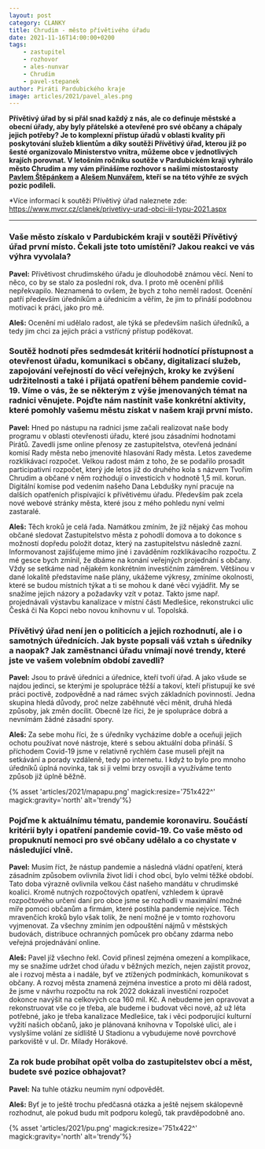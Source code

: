 ```yaml
---
layout: post
category: CLANKY
title: Chrudim - město přívětivého úřadu
date: 2021-11-16T14:00:00+0200
tags: 
    - zastupitel
    - rozhovor
    - ales-nunvar
    - Chrudim
    - pavel-stepanek
author: Piráti Pardubického kraje
image: articles/2021/pavel_ales.png
---
```


**Přívětivý úřad by si přál snad každý z nás, ale co definuje městské a obecní úřady, aby byly přátelské a otevřené pro své občany a chápaly jejich potřeby? Je to komplexní přístup úřadů v oblasti kvality při poskytování služeb klientům a díky soutěži Přívětivý úřad, kterou již po šesté organizovalo Ministerstvo vnitra, můžeme obce v jednotlivých krajích porovnat. V letošním ročníku soutěže v Pardubickém kraji vyhrálo město Chrudim a my vám přinášíme rozhovor s našimi místostarosty  [Pavlem Štěpánkem](https://pardubicky.pirati.cz/lide/pavel-stepanek/) a [Alešem Nunvářem](https://pardubicky.pirati.cz/lide/ales-nunvar/), kteří se na této výhře ze svých pozic podíleli.**

*Více informací k soutěži Přívětivý úřad naleznete zde: https://www.mvcr.cz/clanek/privetivy-urad-obci-iii-typu-2021.aspx 


---
### Vaše město získalo v Pardubickém kraji v soutěži Přívětivý úřad první místo. Čekali jste toto umístění? Jakou reakci ve vás výhra vyvolala?

**Pavel:** Přívětivost chrudimského úřadu je dlouhodobě známou věcí. Není to něco, co by se stalo za poslední rok, dva. I proto mě ocenění příliš nepřekvapilo. Neznamená to ovšem, že bych z toho neměl radost. Ocenění patří především úředníkům a úřednicím a věřím, že jim to přináší podobnou motivaci k práci, jako pro mě. 

**Aleš:** Ocenění mi udělalo radost, ale týká se především našich úředníků, a tedy jim chci za jejich práci a vstřícný přístup poděkovat.

### Soutěž hodnotí přes sedmdesát kritérií hodnotící přístupnost a otevřenost úřadu, komunikaci s občany, digitalizací služeb, zapojování veřejností do věcí veřejných, kroky ke zvýšení udržitelnosti a také i přijatá opatření během pandemie covid-19. Víme o vás, že se některým z výše jmenovaných témat na radnici věnujete. Pojďte nám nastínit vaše konkrétní aktivity, které pomohly vašemu městu získat v našem kraji první místo.

**Pavel:** Hned po nástupu na radnici jsme začali realizovat naše body programu v oblasti otevřenosti úřadu, které jsou zásadními hodnotami Pirátů. Zavedli jsme online přenosy ze zastupitelstva, otevřená jednání komisí Rady města nebo jmenovité hlasování Rady města. Letos zavedeme rozklikávací rozpočet. Velkou radost mám z toho, že se podařilo prosadit participativní rozpočet, který jde letos již do druhého kola s názvem Tvořím Chrudim a občané v něm rozhodují o investicích v hodnotě 1,5 mil. korun. Digitální komise pod vedením našeho Dana Lebdušky nyní pracuje na dalších opatřeních přispívající k přívětivému úřadu. Především pak zcela nové webové stránky města, které jsou z mého pohledu nyní velmi zastaralé. 

**Aleš:** Těch kroků je celá řada. Namátkou zmíním, že již nějaký čas mohou občané sledovat Zastupitelstvo města z pohodlí domova a to dokonce s možností dopředu položit dotaz, který na zastupitelstvu následně zazní. Informovanost zajišťujeme mimo jiné i zaváděním rozklikávacího rozpočtu. Z mé gesce bych zmínil, že dbáme na konání veřejných projednání s občany. Vždy se setkáme nad nějakém konkrétním investičním záměrem. Většinou v dané lokalitě představíme naše plány, ukážeme výkresy, zmíníme okolnosti, které se budou místních týkat a ti se mohou k dané věci vyjádřit. My se snažíme jejich názory a požadavky vzít v potaz. Takto jsme např. projednávali výstavbu kanalizace v místní části Medlešice, rekonstrukci ulic Česká či Na Kopci nebo novou knihovnu v ul. Topolská.

### Přívětivý úřad není jen o politicích a jejich rozhodnutí, ale i o samotných úřednících. Jak byste popsali váš vztah s úředníky a naopak? Jak zaměstnanci úřadu vnímají nové trendy, které jste ve vašem volebním období zavedli?

**Pavel:** Jsou to právě úředníci a úřednice, kteří tvoří úřad. A jako všude se najdou jedinci, se kterými je spolupráce těžší a takoví, kteří přistupují ke své práci poctivě, zodpovědně a nad rámec svých základních povinností. Jedna skupina hledá důvody, proč nelze zaběhnuté věci měnit, druhá hledá způsoby, jak změn docílit. Obecně lze říci, že je spolupráce dobrá a nevnímám žádné zásadní spory. 

**Aleš:** Za sebe mohu říci, že s úředníky vycházíme dobře a oceňuji jejich ochotu používat nové nástroje, které s sebou aktuální doba přináší. S příchodem Covid-19 jsme v relativně rychlém čase museli přejít na setkávání a porady vzdáleně, tedy po internetu. I když to bylo pro mnoho úředníků úplná novinka, tak si ji velmi brzy osvojili a využíváme tento způsob již úplně běžně.


{% asset 'articles/2021/mapapu.png' magick:resize='751x422^' magick:gravity='north' alt='trendy'%}


### Pojďme k aktuálnímu tématu, pandemie koronaviru. Součástí kritérií byly i opatření pandemie covid-19. Co vaše město od propuknutí nemoci pro své občany udělalo a co chystate v následující vlně.

**Pavel:** Musím říct, že nástup pandemie a následná vládní opatření, která zásadním způsobem ovlivnila život lidí i chod obcí, bylo velmi těžké období. Tato doba výrazně ovlivnila velkou část našeho mandátu v chrudimské koalici. Kromě nutných rozpočtových opatření, vzhledem k úpravě rozpočtového určení daní pro obce jsme se rozhodli v maximální možné míře pomoci občanům a firmám, které postihla pandemie nejvíce. Těch mravenčích kroků bylo však tolik, že není možné je v tomto rozhovoru vyjmenovat. Za všechny zmíním jen odpouštění nájmů v městských budovách, distribuce ochranných pomůcek pro občany zdarma nebo veřejná projednávání online. 

**Aleš:** Pavel jíž všechno řekl. Covid přinesl zejména omezení a komplikace, my se snažíme udržet chod úřadu v běžných mezích, nejen zajistit provoz, ale i rozvoj města a i nadále, byť ve ztížených podmínkách, komunikovat s občany. A rozvoj města znamená zejména investice a proto mi dělá radost, že jsme v návrhu rozpočtu na rok 2022 dokázali investiční rozpočet dokonce navýšit na celkových cca 160 mil. Kč. A nebudeme jen opravovat a rekonstruovat vše co je třeba, ale budeme i budovat věci nové, až už léta potřebné, jako je třeba kanalizace Medlešice, tak i věci podporující kulturní vyžití našich občanů, jako je plánovaná knihovna v Topolské ulici, ale i vyslyšíme volání ze sídliště U Stadionu a vybudujeme nové povrchové parkoviště v ul. Dr. Milady Horákové.

### Za rok bude probíhat opět volba do zastupitelstev obcí a měst, budete své pozice obhajovat? 

**Pavel:** Na tuhle otázku neumím nyní odpovědět. 

**Aleš:** Byť je to ještě trochu předčasná otázka a ještě nejsem skálopevně rozhodnut, ale pokud budu mít podporu kolegů, tak pravděpodobně ano.

{% asset 'articles/2021/pu.png' magick:resize='751x422^' magick:gravity='north' alt='trendy'%}
